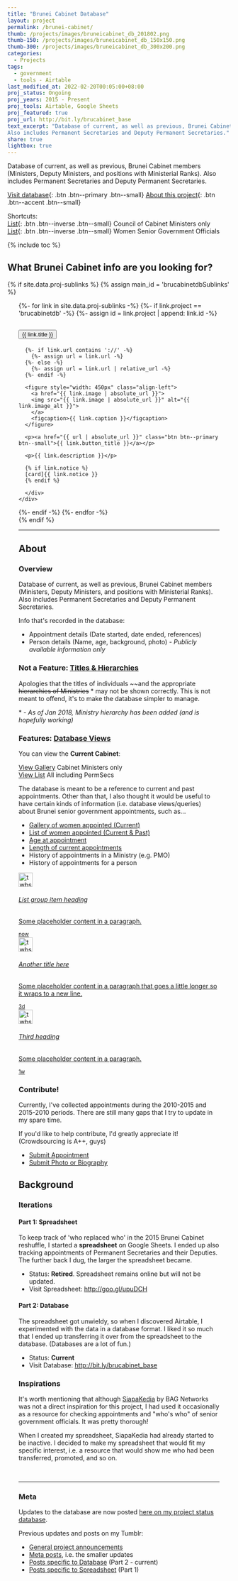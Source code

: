 ```yaml
---
title: "Brunei Cabinet Database"
layout: project
permalink: /brunei-cabinet/
thumb: /projects/images/bruneicabinet_db_201802.png
thumb-150: /projects/images/bruneicabinet_db_150x150.png
thumb-300: /projects/images/bruneicabinet_db_300x200.png
categories:
  - Projects
tags:
  - government
  - tools - Airtable
last_modified_at: 2022-02-20T00:05:00+08:00
proj_status: Ongoing
proj_years: 2015 - Present
proj_tools: Airtable, Google Sheets
proj_featured: true
proj_url: http://bit.ly/brucabinet_base
text_excerpt: "Database of current, as well as previous, Brunei Cabinet members (Ministers, Deputy Ministers, and positions with Ministerial Ranks).
Also includes Permanent Secretaries and Deputy Permanent Secretaries."
share: true
lightbox: true
---
```


Database of current, as well as previous, Brunei Cabinet members (Ministers, Deputy Ministers, and positions with Ministerial Ranks). 
Also includes Permanent Secretaries and Deputy Permanent Secretaries.

[Visit database](#link){: .btn .btn--primary .btn--small}
[About this project](projects/brunei_cabinet){: .btn .btn--accent .btn--small}

Shortcuts:  
[List](#link){: .btn .btn--inverse .btn--small} Council of Cabinet Ministers only  
[List](#link){: .btn .btn--inverse .btn--small} Women Senior Government Officials

{% include toc %}

## What Brunei Cabinet info are you looking for?

{% if site.data.proj-sublinks %}
{% assign main_id = 'brucabinetdbSublinks' %}
<div class="accordion" id="{{ main_id }}" style="width:90%; margin-left: auto; margin-right: auto">

  {%- for link in site.data.proj-sublinks -%}
  {%- if link.project == 'brucabinetdb' -%}
    {%- assign id = link.project | append: link.id -%}
    
  <div class="accordion-item">
    <h2 class="accordion-header" id="{{ link.project }}{{ link.id }}">
      <button class="accordion-button{% unless link.id == 1 %} collapsed{% endunless %}" type="button" data-bs-toggle="collapse" data-bs-target="#collapse{{ id }}" aria-expanded="true" aria-controls="collapseOne">
        {{ link.title }}
      </button>
    </h2>
    <div id="collapse{{ id }}" class="accordion-collapse collapse{% if link.id == 1 %} show{% endif %}"
    aria-labelledby="{{ id }}" data-bs-parent="#brucabinetdbSublinks">
      <div class="accordion-body">
      
      {%- if link.url contains '://' -%}
        {%- assign url = link.url -%}
      {%- else -%}
        {%- assign url = link.url | relative_url -%}
      {%- endif -%}
      
      <figure style="width: 450px" class="align-left">
        <a href="{{ link.image | absolute_url }}">
        <img src="{{ link.image | absolute_url }}" alt="{{ link.image_alt }}">
        </a>
        <figcaption>{{ link.caption }}</figcaption>
      </figure> 
      
      <p><a href="{{ url | absolute_url }}" class="btn btn--primary btn--small">{{ link.button_title }}</a></p>
      
      <p>{{ link.description }}</p>
      
      {% if link.notice %}
      [card]{{ link.notice }}
      {% endif %}
      
      </div>
    </div>
  </div>
  {%- endif -%}
  {%- endfor -%}
</div>
{% endif %}

---

## About

### Overview

Database of current, as well as previous, Brunei Cabinet members (Ministers, Deputy Ministers, and positions with Ministerial Ranks). 
Also includes Permanent Secretaries and Deputy Permanent Secretaries.

Info that's recorded in the database:

* Appointment details (Date started, date ended, references)
* Person details (Name, age, background, photo) - _Publicly available information only_

### Not a Feature: <u>Titles & Hierarchies</u>

Apologies that the titles of individuals ~~and the appropriate ~~hierarchies of Ministries~~ \* may not be 
shown correctly. This is not meant to offend, it's to make the database simpler to manage.

\* - _As of Jan 2018, Ministry hierarchy has been added (and is hopefully working)_

### Features: <u>Database Views</u>

You can view the **Current Cabinet**:

<a class="button btn80px" href="https://airtable.com/shrmqBAoPH5rhwWBj/tblR9UtkFralfbHvy">View Gallery</a> Cabinet Ministers only  
<a class="button btn80px" href="https://airtable.com/shro4B3NhGBfkwKOG">View List</a> All including PermSecs

The database is meant to be a reference to current and past appointments. Other than that, I also thought it would be useful to have 
certain kinds of information (i.e. database views/queries) about Brunei senior government appointments, such as...

* [Gallery of women appointed (Current)](https://airtable.com/shrwrDNEJ8Zb11z8c)  
* [List of women appointed (Current & Past)](https://airtable.com/shrOGuC4eU2pU9f38)  
* [Age at appointment](https://airtable.com/shrICwXbjtpjZww8h)
* [Length of current appointments](https://airtable.com/shrB1Msu7dw2nMb0z)
* History of appointments in a Ministry (e.g. PMO)  
* History of appointments for a person

<div class="list-group">
  <a href="#" class="list-group-item list-group-item-action d-flex gap-3 py-3" aria-current="true">
    <img src="https://github.com/twbs.png" alt="twbs" width="32" height="32" class="rounded-circle flex-shrink-0">
    <div class="d-flex gap-2 w-100 justify-content-between">
      <div>
        <h6 class="mb-0">List group item heading</h6>
        <p class="mb-0 opacity-75">Some placeholder content in a paragraph.</p>
      </div>
      <small class="opacity-50 text-nowrap">now</small>
    </div>
  </a>
  <a href="#" class="list-group-item list-group-item-action d-flex gap-3 py-3" aria-current="true">
    <img src="https://github.com/twbs.png" alt="twbs" width="32" height="32" class="rounded-circle flex-shrink-0">
    <div class="d-flex gap-2 w-100 justify-content-between">
      <div>
        <h6 class="mb-0">Another title here</h6>
        <p class="mb-0 opacity-75">Some placeholder content in a paragraph that goes a little longer so it wraps to a new line.</p>
      </div>
      <small class="opacity-50 text-nowrap">3d</small>
    </div>
  </a>
  <a href="#" class="list-group-item list-group-item-action d-flex gap-3 py-3" aria-current="true">
    <img src="https://github.com/twbs.png" alt="twbs" width="32" height="32" class="rounded-circle flex-shrink-0">
    <div class="d-flex gap-2 w-100 justify-content-between">
      <div>
        <h6 class="mb-0">Third heading</h6>
        <p class="mb-0 opacity-75">Some placeholder content in a paragraph.</p>
      </div>
      <small class="opacity-50 text-nowrap">1w</small>
    </div>
  </a>
</div>

### Contribute!

Currently, I've collected appointments during the 2010-2015 and 2015-2010 periods. There are still many gaps that 
I try to update in my spare time.

If you'd like to help contribute, I'd greatly appreciate it! (Crowdsourcing is A++, guys)

* [Submit Appointment](http://bit.ly/brucabinet_submitinfo)
* [Submit Photo or Biography](http://bit.ly/brucabinet_submitbio)



## Background

### Iterations

#### Part 1: Spreadsheet

To keep track of 'who replaced who' in the 2015 Brunei Cabinet reshuffle, I started a **spreadsheet** on Google Sheets.
I ended up also tracking appointments of Permanent Secretaries and their Deputies. The further back 
I dug, the larger the spreadsheet became.

* Status: **Retired**. Spreadsheet remains online but will not be updated.  
* Visit Spreadsheet: http://goo.gl/upuDCH

#### Part 2: Database

The spreadsheet got unwieldy, so when I discovered Airtable, I experimented with the data in a database format. 
I liked it so much that I ended up transferring it over from the spreadsheet to the database. 
(Databases are a lot of fun.)

* Status: **Current**  
* Visit Database: http://bit.ly/brucabinet_base

### Inspirations

It's worth mentioning that although [SiapaKedia](http://siapakedia.com.bn/) by BAG Networks was not a direct inspiration for this project, I had used it occasionally as a resource for checking appointments and "who's who" of senior government officials. It was pretty thorough!

When I created my spreadsheet, SiapaKedia had already started to be inactive. I decided to make my spreadsheet that would fit my specific interest, i.e. a resource that would show me who had been transferred, promoted, and so on.

&nbsp;

----

### Meta

Updates to the database are now posted [here on my project status database](https://airtable.com/shrXOQm7uSgp469Aa).

Previous updates and posts on my Tumblr:

* [General project announcements](http://rolluptheclouds.tumblr.com/tagged/brunei-cabinet)
* [Meta posts](http://rolluptheclouds.tumblr.com/tagged/brunei-cabinet-meta), i.e. the smaller updates
* [Posts specific to Database](http://rolluptheclouds.tumblr.com/tagged/brunei-cabinet-database) (Part 2 - current)
* [Posts specific to Spreadsheet](http://rolluptheclouds.tumblr.com/tagged/brunei-cabinet-spreadsheet) (Part 1)
